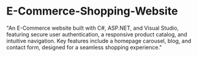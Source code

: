 # E-Commerce-Shopping-Website
"An E-Commerce website built with C#, ASP.NET, and Visual Studio, featuring secure user authentication, a responsive product catalog, and intuitive navigation. Key features include a homepage carousel, blog, and contact form, designed for a seamless shopping experience."

